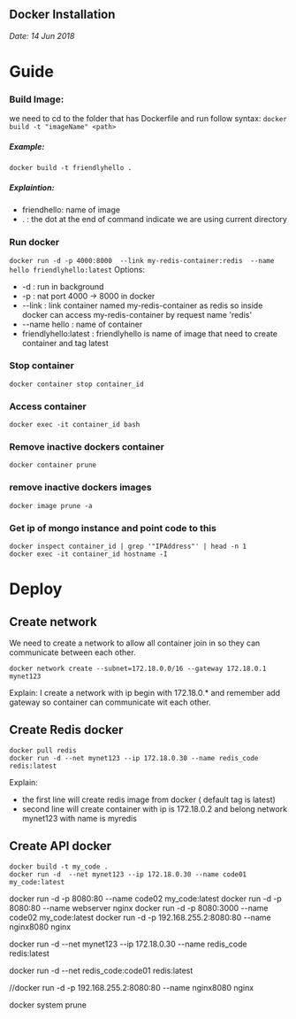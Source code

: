 ## Docker Installation

*Date: 14 Jun 2018*



# Guide
### Build Image:
we need to cd to the folder that has Dockerfile and run follow syntax:
`docker build -t "imageName" <path>`

##### Example:
`docker build -t friendlyhello .`
##### Explaintion:
+ friendhello: name of image
+ . : the dot at the end of command indicate we are using current directory
### Run docker
`docker run -d -p 4000:8000  --link my-redis-container:redis  --name hello friendlyhello:latest`
Options:
+ -d : run in background
+ -p : nat port 4000 -> 8000 in docker
+ --link : link container named my-redis-container as redis so inside docker can access my-redis-container by request name 'redis'
+ --name hello : name of container
+ friendlyhello:latest : friendlyhello is name of image that need to create container and tag latest

### Stop container 

`docker container stop container_id`
### Access container  
`docker exec -it container_id bash`
### Remove inactive dockers container
`docker container prune`
### remove inactive dockers images
`docker image prune -a`
### Get ip of mongo instance and point code to this

```
docker inspect container_id | grep '"IPAddress"' | head -n 1
docker exec -it container_id hostname -I
```

# Deploy 
## Create network
We need to create a network to allow all container join in so they can communicate between each other.

`docker network create --subnet=172.18.0.0/16 --gateway 172.18.0.1 mynet123`

Explain: I create a network with ip begin with 172.18.0.* and remember add gateway so container can communicate wit each other.


## Create Redis docker 
```
docker pull redis
docker run -d --net mynet123 --ip 172.18.0.30 --name redis_code redis:latest
```

Explain: 
+ the first line will create redis image from docker ( default tag is latest)
+ second line will create container with ip is 172.18.0.2 and belong network mynet123 with name is myredis

## Create API docker
```
docker build -t my_code .
docker run -d  --net mynet123 --ip 172.18.0.30 --name code01 my_code:latest
```

docker run -d -p 8080:80 --name code02 my_code:latest
docker run -d -p 8080:80 --name webserver nginx
docker run -d -p 8080:3000 --name code02 my_code:latest
docker run -d -p 192.168.255.2:8080:80 --name nginx8080 nginx



docker run -d --net mynet123 --ip 172.18.0.30 --name redis_code redis:latest


docker run -d --net redis_code:code01 redis:latest

//docker run -d -p 192.168.255.2:8080:80 --name nginx8080 nginx

docker system prune